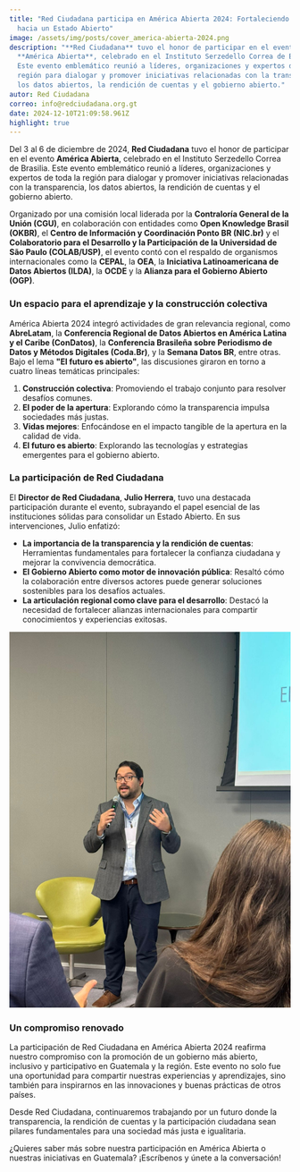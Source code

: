 ```yaml
---
title: "Red Ciudadana participa en América Abierta 2024: Fortaleciendo el camino
  hacia un Estado Abierto"
image: /assets/img/posts/cover_america-abierta-2024.png
description: "**Red Ciudadana** tuvo el honor de participar en el evento
  **América Abierta**, celebrado en el Instituto Serzedello Correa de Brasilia.
  Este evento emblemático reunió a líderes, organizaciones y expertos de toda la
  región para dialogar y promover iniciativas relacionadas con la transparencia,
  los datos abiertos, la rendición de cuentas y el gobierno abierto."
autor: Red Ciudadana
correo: info@redciudadana.org.gt
date: 2024-12-10T21:09:58.961Z
highlight: true
---
```

Del 3 al 6 de diciembre de 2024, **Red Ciudadana** tuvo el honor de participar en el evento **América Abierta**, celebrado en el Instituto Serzedello Correa de Brasilia. Este evento emblemático reunió a líderes, organizaciones y expertos de toda la región para dialogar y promover iniciativas relacionadas con la transparencia, los datos abiertos, la rendición de cuentas y el gobierno abierto.

Organizado por una comisión local liderada por la **Contraloría General de la Unión (CGU)**, en colaboración con entidades como **Open Knowledge Brasil (OKBR)**, el **Centro de Información y Coordinación Ponto BR (NIC.br)** y el **Colaboratorio para el Desarrollo y la Participación de la Universidad de São Paulo (COLAB/USP)**, el evento contó con el respaldo de organismos internacionales como la **CEPAL**, la **OEA**, la **Iniciativa Latinoamericana de Datos Abiertos (ILDA)**, la **OCDE** y la **Alianza para el Gobierno Abierto (OGP)**.

### Un espacio para el aprendizaje y la construcción colectiva

América Abierta 2024 integró actividades de gran relevancia regional, como **AbreLatam**, la **Conferencia Regional de Datos Abiertos en América Latina y el Caribe (ConDatos)**, la **Conferencia Brasileña sobre Periodismo de Datos y Métodos Digitales (Coda.Br)**, y la **Semana Datos BR**, entre otras. Bajo el lema **"El futuro es abierto"**, las discusiones giraron en torno a cuatro líneas temáticas principales:

1. **Construcción colectiva**: Promoviendo el trabajo conjunto para resolver desafíos comunes.
2. **El poder de la apertura**: Explorando cómo la transparencia impulsa sociedades más justas.
3. **Vidas mejores**: Enfocándose en el impacto tangible de la apertura en la calidad de vida.
4. **El futuro es abierto**: Explorando las tecnologías y estrategias emergentes para el gobierno abierto.

### La participación de Red Ciudadana

El **Director de Red Ciudadana**, **Julio Herrera**, tuvo una destacada participación durante el evento, subrayando el papel esencial de las instituciones sólidas para consolidar un Estado Abierto. En sus intervenciones, Julio enfatizó:

* **La importancia de la transparencia y la rendición de cuentas**: Herramientas fundamentales para fortalecer la confianza ciudadana y mejorar la convivencia democrática.
* **El Gobierno Abierto como motor de innovación pública**: Resaltó cómo la colaboración entre diversos actores puede generar soluciones sostenibles para los desafíos actuales.
* **La articulación regional como clave para el desarrollo**: Destacó la necesidad de fortalecer alianzas internacionales para compartir conocimientos y experiencias exitosas.

![](/assets/img/posts/0e10c8e7-9a4f-4a3a-ab2e-04a9b9828d2d.jpeg)

### Un compromiso renovado

La participación de Red Ciudadana en América Abierta 2024 reafirma nuestro compromiso con la promoción de un gobierno más abierto, inclusivo y participativo en Guatemala y la región. Este evento no solo fue una oportunidad para compartir nuestras experiencias y aprendizajes, sino también para inspirarnos en las innovaciones y buenas prácticas de otros países.

Desde Red Ciudadana, continuaremos trabajando por un futuro donde la transparencia, la rendición de cuentas y la participación ciudadana sean pilares fundamentales para una sociedad más justa e igualitaria.

¿Quieres saber más sobre nuestra participación en América Abierta o nuestras iniciativas en Guatemala? ¡Escríbenos y únete a la conversación!